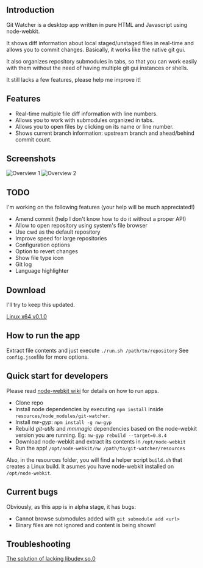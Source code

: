 ## Introduction

Git Watcher is a desktop app written in pure HTML and Javascript using node-webkit.

It shows diff information about local staged/unstaged files in real-time and allows you to commit changes. Basically, it works like the native git gui.

It also organizes repository submodules in tabs, so that you can work easily with them without the need of having multiple git gui instances or shells.

It still lacks a few features, please help me improve it!

## Features

* Real-time multiple file diff information with line numbers.
* Allows you to work with submodules organized in tabs.
* Allows you to open files by clicking on its name or line number.
* Shows current branch information: upstream branch and ahead/behind commit count.

## Screenshots
![Overview 1](http://screencloud.net/img/screenshots/7cebea458d52135e0e5dcdf871f88283.png)
![Overview 2](http://screencloud.net/img/screenshots/bad02238ed39de9f19ee1438fd94dc19.png)

## TODO 

I'm working on the following features
(your help will be much appreciated!)

* Amend commit (help I don't know how to do it without a proper API)
* Allow to open repository using system's file browser
* Use cwd as the default repository
* Improve speed for large repositories
* Configuration options
* Option to revert changes
* Show file type icon
* Git log
* Language highlighter

## Download

I'll try to keep this updated.

[Linux x64 v0.1.0](https://www.dropbox.com/s/nzngdiwqw2yi2mi/git-watcher-v0.1.0.tar.gz)

## How to run the app

Extract file contents and just execute `./run.sh /path/to/repository`
See `config.json`file for more options.

## Quick start for developers

Please read [node-webkit wiki](https://github.com/rogerwang/node-webkit/wiki) for details on how to run apps.

* Clone repo 
* Install node dependencies by executing `npm install` inside `resources/node_modules/git-watcher`.
* Install *nw-gyp*: `npm install -g nw-gyp`
* Rebuild *git-utils* and *mmmagic* dependencies based on the node-webkit version you are running. Eg: `nw-gyp rebuild --target=0.8.4`
* Download node-webkit and extract its contents in `/opt/node-webkit`
* Run the app! `/opt/node-webkit/nw /path/to/git-watcher/resources`

Also, in the resources folder, you will find a helper script `build.sh` that creates a Linux build. It asumes you have node-webkit installed on `/opt/node-webkit`.

## Current bugs

Obviously, as this app is in alpha stage, it has bugs:
* Cannot browse submodules added with `git submodule add <url>`
* Binary files are not ignored and content is being shown!

## Troubleshooting

[The solution of lacking libudev.so.0](https://github.com/rogerwang/node-webkit/wiki/The-solution-of-lacking-libudev.so.0)
